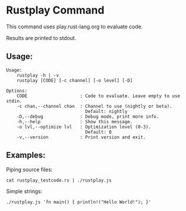 Rustplay Command
================

This command uses play.rust-lang.org to evaluate code.

Results are printed to stdout.

Usage:
------

```
Usage:
    rustplay -h | -v
    rustplay [CODE] [-c channel] [-o level] [-D]

Options:
    CODE                    : Code to evaluate. Leave empty to use stdin.
    -c chan,--channel chan  : Channel to use (nightly or beta).
                              Default: nightly
    -D,--debug              : Debug mode, print more info.
    -h,--help               : Show this message.
    -o lvl,--optimize lvl   : Optimization level (0-3).
                              Default: 0
    -v,--version            : Print version and exit.
```

Examples:
---------

Piping source files:

```
cat rustplay_testcode.rs | ./rustplay.js
```

Simple strings:

```
./rustplay.js 'fn main() { println!("Hello World!"); }'
```
